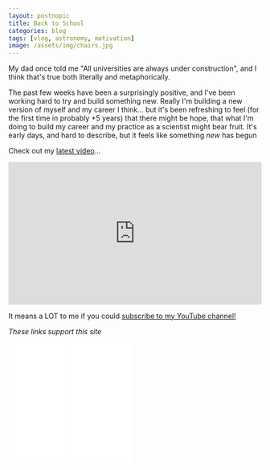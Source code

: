 ```yaml
---
layout: postnopic
title: Back to School
categories: blog
tags: [vlog, astronomy, motivation]
image: /assets/img/chairs.jpg
---
```


My dad once told me "All universities are always under construction", and I think that's true both literally and metaphorically.

The past few weeks have been a surprisingly positive, and I've been working hard to try and build something new. Really I'm building a new version of myself and my career I think... but it's been refreshing to feel (for the first time in probably +5 years) that there might be hope, that what I'm doing to build my career and my practice as a scientist might bear fruit. It's early days, and hard to describe, but it feels like something *new* has begun

Check out my [latest video](https://youtu.be/-oublY19PF0)...

<style>
.video-holder {
  position: relative;
  width: 100%;
  height: 0;
  padding-bottom: 56.25%;
  overflow: hidden;
}
.video-holder iframe {
  position: absolute;
  top: 0;
  left: 0;
  width: 100%;
  height: 100%;
}
</style>
<div class="video-holder">
  <iframe width="560"
          height="315"
          src="https://www.youtube.com/embed/-oublY19PF0"
          frameborder="0"
          allowfullscreen></iframe>
</div>



It means a LOT to me if you could [subscribe to my YouTube channel!](http://youtube.com/james-davenport?sub_confirmation=1)

*These links support this site*
<iframe style="width:120px;height:240px;" marginwidth="0" marginheight="0" scrolling="no" frameborder="0" src="//ws-na.amazon-adsystem.com/widgets/q?ServiceVersion=20070822&OneJS=1&Operation=GetAdHtml&MarketPlace=US&source=ac&ref=qf_sp_asin_til&ad_type=product_link&tracking_id=jradavenport-20&marketplace=amazon&region=US&placement=B07RDY2QF1&asins=B07RDY2QF1&linkId=a1dea70ebf3921d27b399ce826ca9d8c&show_border=true&link_opens_in_new_window=true&price_color=333333&title_color=0066c0&bg_color=ffffff">
    </iframe>
<iframe style="width:120px;height:240px;" marginwidth="0" marginheight="0" scrolling="no" frameborder="0" src="//ws-na.amazon-adsystem.com/widgets/q?ServiceVersion=20070822&OneJS=1&Operation=GetAdHtml&MarketPlace=US&source=ac&ref=qf_sp_asin_til&ad_type=product_link&tracking_id=jradavenport-20&marketplace=amazon&region=US&placement=B07J25TW8Z&asins=B07J25TW8Z&linkId=77033eb7deb6cb74c991b4a58dc4a5ef&show_border=true&link_opens_in_new_window=true&price_color=333333&title_color=0066c0&bg_color=ffffff">
    </iframe>
